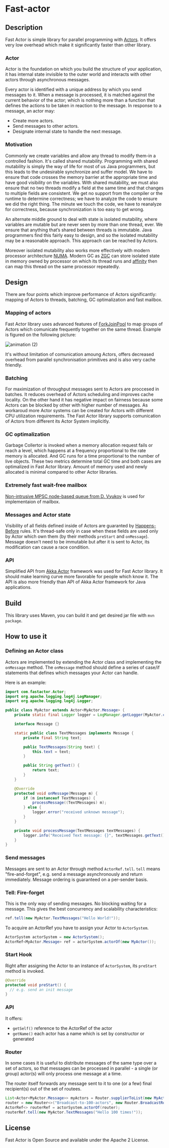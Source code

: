 # Fast-actor
## Description
Fast Actor is simple library for parallel programming with [Actors](http://en.wikipedia.org/wiki/Actor_model). It offers very low overhead which make it significantly faster than other library.

### Actor
Actor is the foundation on which you build the structure of your application, it has internal state invisible to the outer world and interacts with other actors through asynchronous messages.

Every actor is identified with a unique address by which you send messages to it. When a message is processed, it is matched against the current behavior of the actor; which is nothing more than a function that defines the actions to be taken in reaction to the message. In response to a message, an actor may:

- Create more actors.
- Send messages to other actors.
- Designate internal state to handle the next message.

### Motivation
Commonly we create variables and allow any thread to modify them-in a controlled fashion. It's called shared mutability. Programming with shared mutability is simply the way of life for most of us Java programmers, but this leads to the undesirable synchronize and suffer model. We have to ensure that code crosses the memory barrier at the appropriate time and have good visibility on the variables. With shared mutability, we must also ensure that no two threads modify a field at the same time and that changes to multiple fields are consistent. We get no support from the compiler or the runtime to determine correctness; we have to analyze the code to ensure we did the right thing. The minute we touch the code, we have to reanalyze for correctness, because synchronization is too easy to get wrong.

An alternate middle ground to deal with state is isolated mutability, where variables are mutable but are never seen by more than one thread, ever. We ensure that anything that’s shared between threads is immutable. Java programmers find this fairly easy to design, and so the isolated mutability may be a reasonable approach. This approach can be reached by Actors.

Moreover isolated mutability also works more effectively with modern processor architecture [NUMA](https://en.wikipedia.org/wiki/Non-uniform_memory_access). Modern GC as [ZGC](https://wiki.openjdk.java.net/display/zgc/Main) can store isolated state in memory owned by processor on which its thread runs and [affinity](https://en.wikipedia.org/wiki/Processor_affinity) then can map this thread on the same processor repeatedly.

## Design
There are four points which improve performance of Actors significantly: mapping of Actors to threads, batching, GC optimalization and fast mailbox.
### Mapping of actors
Fast Actor library uses advanced features of [ForkJoinPool](https://docs.oracle.com/javase/8/docs/api/java/util/concurrent/ForkJoinPool.html) to map groups of Actors which comunicate frequently together on the same thread. Example is figured on the following picture:

![animation (2)](https://user-images.githubusercontent.com/9279768/109640375-b3425100-7b50-11eb-8ca0-63c3ec152ae5.gif)

It's without limitation of comunication amoung Actors, offers decreased overhead from parallel synchronisation primitives and is also very cache friendly.

### Batching
For maximization of throughput messages sent to Actors are proccesed in batches. It reduces overhead of Actors scheduling and improves cache locality. On the other hand it has negative impact on fairness because some Actors can be blocked by other with higher number of messages. As workaroud more Actor systems can be created for Actors with different CPU utilization requirements. The Fast Actor library supports comunication of Actors from different its Actor System implicitly.

### GC optimalization
Garbage Collertor is invoked when a memory allocation request fails or reach a level, which happens at a frequency proportional to the rate memory is allocated. And GC runs for a time proportional to the number of live objects. These two metrics determine total GC time and both cases are optimalized in Fast Actor library. Amount of memory used and newly allocated is minimal compared to other Actor libraries.

### Extremely fast wait-free mailbox
[Non-intrusive MPSC node-based queue from D. Vyukov](http://www.1024cores.net/home/lock-free-algorithms/queues/non-intrusive-mpsc-node-based-queue) is used for implementaion of mailbox.

### Messages and Actor state
Visibility of all fields defined inside of Actors are guaranted by [Happens-Before](https://javarevisited.blogspot.com/2020/01/what-is-happens-before-in-java-concurrency.html#axzz6nysLoMrT) rules. It's thread-safe only in case when these fields are used only by Actor which own them (by their methods `preStart` and `onMessage`). Message doesn't need to be immutable but after it is sent to Actor, its modification can cause a race condition.   

### API
Simplified API from [Akka Actor](https://doc.akka.io/docs/akka/current/actors.html) framework was used for Fast Actor library. It should make learning curve more favorable for people which know it. The API is also more friendly than API of Akka Actor framework for Java applications.   

## Build
This library uses Maven, you can build it and get desired jar file with `mvn package`.

## How to use it
### Defining an Actor class
Actors are implemented by extending the Actor class and implementing the `onMessage` method. The `onMessage` method should define a series of case/if statements that defines which messages your Actor can handle.

Here is an example:

```java
import com.fastactor.Actor;
import org.apache.logging.log4j.LogManager;
import org.apache.logging.log4j.Logger;

public class MyActor extends Actor<MyActor.Message> {
    private static final Logger logger = LogManager.getLogger(MyActor.class);

    interface Message {}

    static public class TextMessages implements Message {
        private final String text;

        public TextMessages(String text) {
            this.text = text;
        }

        public String getText() {
            return text;
        }
    }

    @Override
    protected void onMessage(Message m) {
        if (m instanceof TextMessages) {
            processMessage((TextMessages) m);
        } else {
            logger.error("received unknown message");
        }
    }

    private void processMessage(TextMessages textMessages) {
        logger.info("Received Text message: {}", textMessages.getText());
    }
}
```

### Send messages
Messages are sent to an Actor through method `ActorRef.tell`. `tell` means "fire-and-forget", e.g. send a message asynchronously and return immediately. Message ordering is guaranteed on a per-sender basis.

### Tell: Fire-forget
This is the only way of sending messages. No blocking waiting for a message. This gives the best concurrency and scalability characteristics:

```java
ref.tell(new MyActor.TextMessages("Hello World!"));
```

To acquire an ActorRef you have to assign your Actor to `ActorSystem`.

```java
ActorSystem actorSystem = new ActorSystem();
ActorRef<MyActor.Message> ref = actorSystem.actorOf(new MyActor());
```

### Start Hook
Right after assigning the Actor to an instance of `ActorSystem`, its `preStart` method is invoked.

```java
@Override
protected void preStart() {
  // e.g. send an init message
}
```

### API
It offers:
- `getSelf()` reference to the ActorRef of the actor
- `getName()` each actor has a name which is set by constructor or generated

### Router
In some cases it is useful to distribute messages of the same type over a set of actors, so that messages can be processed in parallel - a single (or group) actor(s) will only process one message at a time.

The router itself forwards any message sent to it to one (or a few) final recipient(s) out of the set of routees.

```java
List<Actor<MyActor.Message>> myActors = Router.supplierToList(new MyActorFactory(), 100);
router = new Router<>("Broadcast-to-100-actors", new Router.BroadcastRoutingLogic<>(), myActors);
ActorRef<> routerRef = actorSystem.actorOf(router);
routerRef.tell(new MyActor.TextMessages("Hello 100 times!"));
```

## License
Fast Actor is Open Source and available under the Apache 2 License.
